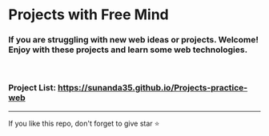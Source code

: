 # Projects with Free Mind
### If you are struggling with new web ideas or projects. Welcome! Enjoy with these projects and learn some web technologies.
<br/>

### Project List: https://sunanda35.github.io/Projects-practice-web
---

If you like this repo, don't forget to give star ⭐
